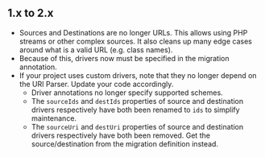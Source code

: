 1.x to 2.x
----------

- Sources and Destinations are no longer URLs.  This allows using PHP streams
  or other complex sources.  It also cleans up many edge cases around what is a
  valid URL (e.g. class names).
- Because of this, drivers now must be specified in the migration annotation.
- If your project uses custom drivers, note that they no longer depend on
  the URI Parser.  Update your code accordingly.
    - Driver annotations no longer specify supported schemes. 
    - The `sourceIds` and `destIds` properties of source and destination drivers
      respectively have both been renamed to `ids` to simplify maintenance.
    - The `sourceUri` and `destUri` properties of source and destination drivers
      respectively have both been removed.  Get the source/destination from the
      migration definition instead.
